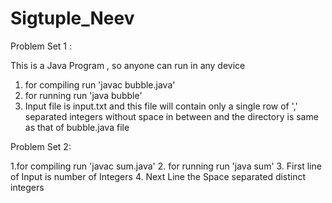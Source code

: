 # Sigtuple_Neev

Problem Set 1 :

This is a Java Program , so anyone can run in any device 

1. for compiling run 'javac bubble.java'
2. for running run 'java bubble'
3. Input file is input.txt and this file will contain only a single row of ',' separated integers without space in between and the directory is same as that of bubble.java file


Problem Set 2:

1.for compiling run 'javac sum.java'
2. for running run 'java sum'
3. First line of Input is number of Integers
4. Next Line the Space separated distinct integers 
